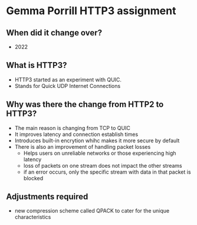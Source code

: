 # Gemma Porrill HTTP3 assignment 
## When did it change over?
- 2022
## What is HTTP3?
- HTTP3 started as an experiment with QUIC.
- Stands for Quick UDP Internet Connections
## Why was there the change from HTTP2 to HTTP3?
- The main reason is changing from TCP to QUIC
- It improves latency and connection establish times
- Introduces built-in encrytion whihc makes it more secure by default
- There is also an improvement of handling packet losses
  - Helps users on unreliable networks or those experiencing high latency
  - loss of packets on one stream does not impact the other streams
  - if an error occurs, only the specific stream with data in that packet is blocked
## Adjustments required
- new compression scheme called QPACK to cater for the unique characteristics